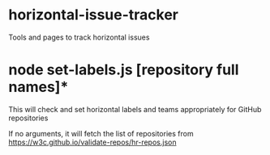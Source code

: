 # horizontal-issue-tracker

Tools and pages to track horizontal issues

# node set-labels.js [repository full names]*

This will check and set horizontal labels and teams appropriately for GitHub repositories

If no arguments, it will fetch the list of repositories from https://w3c.github.io/validate-repos/hr-repos.json

